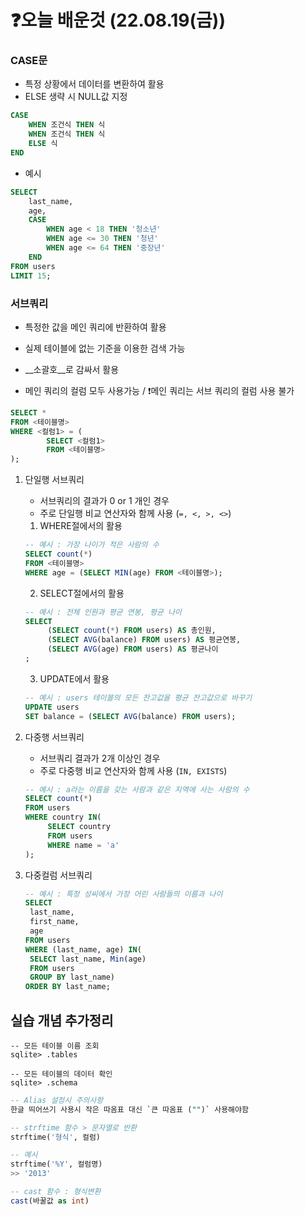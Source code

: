 # ❓오늘 배운것 (22.08.19(금))



### CASE문

- 특정 상황에서 데이터를 변환하여 활용
- ELSE 생략 시 NULL값 지정

```sql
CASE
	WHEN 조건식 THEN 식
	WHEN 조건식 THEN 식
	ELSE 식
END
```

- 예시

```sql
SELECT
	last_name,
	age,
	CASE
		WHEN age < 18 THEN '청소년'
		WHEN age <= 30 THEN '청년'
		WHEN age <= 64 THEN '중장년'
	END
FROM users
LIMIT 15;
```



### 서브쿼리

- 특정한 값을 메인 쿼리에 반환하여 활용

- 실제 테이블에 없는 기준을 이용한 검색 가능

- __소괄호__로 감싸서 활용

- 메인 쿼리의 컬럼 모두 사용가능 / ❗메인 쿼리는 서브 쿼리의 컬럼 사용 불가

```sql
SELECT *
FROM <테이블명>
WHERE <컬럼1> = (
		SELECT <컬럼1>
		FROM <테이블명>
);
```

1. 단일행 서브쿼리

   - 서브쿼리의 결과가 0 or 1 개인 경우
   - 주로 단일행 비교 연산자와 함께 사용 (`=, <, >, <>`)

   

   1. WHERE절에서의 활용

   ```sql
   -- 예시 : 가장 나이가 적은 사람의 수
   SELECT count(*)
   FROM <테이블명>
   WHERE age = (SELECT MIN(age) FROM <테이블명>);
   ```

   2. SELECT절에서의 활용

   ```sql
   -- 예시 : 전체 인원과 평균 연봉, 평균 나이
   SELECT
   		(SELECT count(*) FROM users) AS 총인원,
   		(SELECT AVG(balance) FROM users) AS 평균연봉,
   		(SELECT AVG(age) FROM users) AS 평균나이
   ;
   ```

   3. UPDATE에서 활용

   ```sql
   -- 예시 : users 테이블의 모든 잔고값을 평균 잔고값으로 바꾸기 
   UPDATE users
   SET balance = (SELECT AVG(balance) FROM users);
   ```



2. 다중행 서브쿼리

   - 서브쿼리 결과가 2개 이상인 경우
   - 주로 다중행 비교 연산자와 함께 사용 (`IN, EXISTS`)

   ```sql
   -- 예시 : a라는 이름을 갖는 사람과 같은 지역에 사는 사람의 수
   SELECT count(*)
   FROM users
   WHERE country IN(
   		SELECT country
   		FROM users
   		WHERE name = 'a'
   );
   ```



3. 다중컬럼 서브쿼리

   ```sql
   -- 예시 : 특정 성씨에서 가장 어린 사람들의 이름과 나이
   SELECT
   	last_name,
   	first_name,
   	age
   FROM users
   WHERE (last_name, age) IN(
   	SELECT last_name, Min(age)
   	FROM users
   	GROUP BY last_name)
   ORDER BY last_name;
   ```

   

## 실습 개념 추가정리

```sqlite
-- 모든 테이블 이름 조회
sqlite> .tables

-- 모든 테이블의 데이터 확인
sqlite> .schema
```

```sql
-- Alias 설정시 주의사항
한글 띄어쓰기 사용시 작은 따옴표 대신 `큰 따옴표 ("")` 사용해야함
```

```sql
-- strftime 함수 > 문자열로 반환
strftime('형식', 컬럼) 

-- 예시
strftime('%Y', 컬럼명)
>> '2013'
```

```sql
-- cast 함수 : 형식변환
cast(바꿀값 as int) 
```



